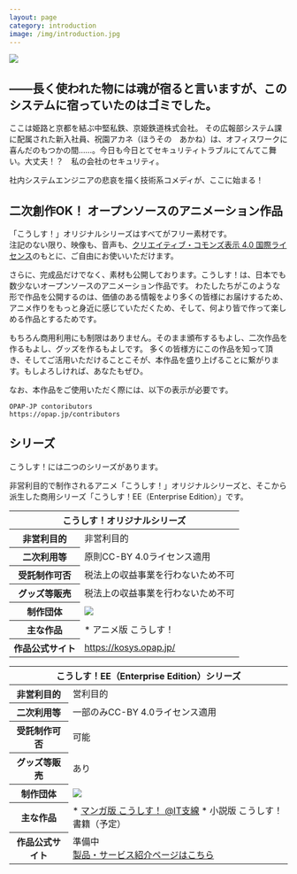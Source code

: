 ```yaml
---
layout: page
category: introduction
image: /img/introduction.jpg
---
```

<section markdown="1">
<div class="row">
<div markdown="1" class="col-6 textblock">
<img src="{{ site.baseurl }}/img/introduction.jpg" />
</div>
<div markdown="1" class="col-6 textblock">
<heading>
<h2 class="post-title">――長く使われた物には魂が宿ると言いますが、このシステムに宿っていたのはゴミでした。</h2>
</heading>

ここは姫路と京都を結ぶ中堅私鉄、京姫鉄道株式会社。 その広報部システム課に配属された新入社員、祝園アカネ（ほうその　あかね）は、オフィスワークに喜んだのもつかの間……。今日も今日とてセキュリティトラブルにてんてこ舞い。大丈夫！？　私の会社のセキュリティ。

社内システムエンジニアの悲哀を描く技術系コメディが、ここに始まる！
</div>
</div>
</section>


<section markdown="1">

## 二次創作OK！ オープンソースのアニメーション作品

「こうしす！」オリジナルシリーズはすべてがフリー素材です。<br />
注記のない限り、映像も、音声も、[クリエイティブ・コモンズ表示 4.0 国際ライセンス](https://creativecommons.org/licenses/by/4.0/deed.ja)のもとに、ご自由にお使いいただけます。

さらに、完成品だけでなく、素材も公開しております。こうしす！は、日本でも数少ないオープンソースのアニメーション作品です。
わたしたちがこのような形で作品を公開するのは、価値のある情報をより多くの皆様にお届けするため、アニメ作りをもっと身近に感じていただくため、そして、何より皆で作って楽しめる作品とするためです。

もちろん商用利用にも制限はありません。そのまま頒布するもよし、二次作品を作るもよし、グッズを作るもよしです。
多くの皆様方にこの作品を知って頂き、そしてご活用いただけることこそが、本作品を盛り上げることに繋がります。もしよろしければ、あなたもぜひ。

なお、本作品をご使用いただく際には、以下の表示が必要です。

```
OPAP-JP contoributors
https://opap.jp/contributors
```
</section>

<section markdown="1">

## シリーズ

こうしす！には二つのシリーズがあります。

非営利目的で制作されるアニメ「こうしす！」オリジナルシリーズと、そこから派生した商用シリーズ「こうしす！EE（Enterprise Edition）」です。


<div class="row">
<div class="col-6 textblock">

<table class="table-series">
<colgroup>
<col class="col-item-name" />
<col class="col-item-value" />
</colgroup>
<thead>
<tr>
<th colspan="2">こうしす！オリジナルシリーズ</th>
</tr>
</thead>
<tbody>
<tr>
<th>非営利目的</th>
<td><i class="fas fa-check-circle check-yes"></i>
<div class="note">非営利目的</div></td>
</tr>
<tr>
<th>二次利用等</th>
<td><i class="fas fa-check-circle check-yes"></i>
<div class="note">原則CC-BY 4.0ライセンス適用</div></td>
</tr>
<tr>
<th>受託制作可否</th>
<td><i class="fas fa-times-circle check-no"></i>
<div class="note">税法上の収益事業を行わないため不可</div>
</td>
</tr>
<tr>
<th>グッズ等販売</th>
<td><i class="fas fa-times-circle check-no"></i>
<div class="note">税法上の収益事業を行わないため不可</div>
</td>
</tr>
<tr>
<th>制作団体</th>
<td>
<a href="https://opap.jp/">
<img src="../img/opapjp.svg" style="max-height: 4em; max-width: 80%;" /></a>
</td>
</tr>
<tr>
<th>主な作品</th>
<td markdown="1" class="cell-work-list">
* アニメ版 こうしす！
</td>
</tr>
<tr>
<th>作品公式サイト</th>
<td>
<a href="https://kosys.opap.jp/">https://kosys.opap.jp/</a>
</td>
</tr>
</tbody>
</table>
</div>
<div class="col-6 textblock">
<table class="table-series">
<colgroup>
<col class="col-item-name" />
<col class="col-item-value" />
</colgroup>
<thead>
<tr>
<th colspan="2">こうしす！EE（Enterprise Edition）シリーズ</th>
</tr>
</thead>
<tbody>
<tr>
<th>非営利目的</th>
<td><i class="fas fa-times-circle check-no"></i>
<div class="note">営利目的</div></td>
</tr>
<tr>
<th>二次利用等</th>
<td><i class="fas fa-exclamation-triangle check-partial"></i>
<div class="note">一部のみCC-BY 4.0ライセンス適用</div>
</td>
</tr>
<tr>
<th>受託制作可否</th>
<td><i class="fas fa-check-circle check-yes"></i>
<div class="note">可能</div>
</td>
</tr>
<tr>
<th>グッズ等販売</th>
<td><i class="fas fa-check-circle check-yes"></i>
<div class="note">あり</div>
</td>
</tr>
<tr>
<th>制作団体</th>
<td>
<a href="https://www.kyoki-railway.co.jp/">
<img src="https://www.kyoki-railway.co.jp/images/KKR-logo-land.svg"  style="max-height: 4em; max-width: 80%;"   />
</a>
</td>
</tr>
<tr>
<th>主な作品</th>
<td markdown="1" class="cell-work-list">
* <a href="https://www.atmarkit.co.jp/ait/series/7144/">マンガ版 こうしす！ @IT支線</a>
* 小説版 こうしす！ 書籍（予定）
</td>
</tr>
<tr>
<th>作品公式サイト</th>
<td>
準備中
<div class="note"><a href="https://www.kyoki-railway.co.jp/products/">製品・サービス紹介ページはこちら</a></div>
</td>
</tr>
</tbody>
</table>
</div>

</div>
</section>